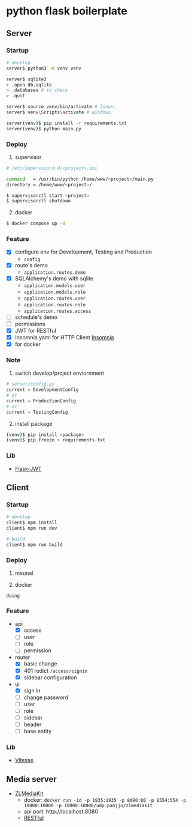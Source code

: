# python flask boilerplate

## Server

### Startup

``` bash
# develop
server$ python3 -m venv venv

server$ sqlite3
> .open db.sqlite
> .databases # to check
> .quit

server$ source venv/bin/activate # linux: 
server$ venv\Scripts\activate # windows: 

server(venv)$ pip install -r requirements.txt
server(venv)$ python main.py
```

### Deploy

1. supervisor

``` bash
# /etc/supervisord.d/<project>.ini

command   = /usr/bin/python /home/www/<project>/main.py
directory = /home/www/<project>/
```

```bash
$ supervisorctl start <project>
$ supervisorctl shutdown
```

2. docker

``` bash
$ docker compose up -d
```

### Feature

- [x] configure env for Development, Testing and Production
  - `config`
- [x] route's demo 
  - `application.routes.demo`
- [x] SQLAlchemy's demo with sqlite 
  - `application.models.user` 
  - `application.models.role` 
  - `application.routes.user`
  - `application.routes.role`
  - `application.routes.access`
- [ ] schedule's demo
- [ ] permissions
- [x] JWT for RESTful
- [x] Insomnia.yaml for HTTP Client [Insomnia](https://insomnia.rest/)
- [x] for docker

### Note

1. switch develop/project enviornment

``` python
# server/config.py
current = DevelopmentConfig
# or 
current = ProductionConfig
# or
current = TestingConfig
```

2. install package

``` bash
(venv)$ pip install <package>
(venv)$ pip freeze > requirements.txt
```

### Lib

- [Flask-JWT](https://pythonhosted.org/Flask-JWT/)


## Client


### Startup

``` bash
# develop
client$ npm install
client$ npm run dev

# build
client$ npm run build
```

### Deploy

1. maunal

2. docker

`doing`


### Feature

- api
  - [x] access
  - [ ] user
  - [ ] role
  - [ ] permission
- router
  - [x] basic change
  - [x] 401 redict `/access/signin`
  - [x] sidebar configuration
- ui
  - [x] sign in 
  - [ ] change password
  - [ ] user
  - [ ] role
  - [ ] sidebar
  - [ ] header
  - [ ] base entity

### Lib

- [Vitesse](https://github.com/antfu/vitesse)


## Media server

- [ZLMediaKit](https://github.com/ZLMediaKit/ZLMediaKit)
  - docker: `docker run -id -p 1935:1935 -p 8080:80 -p 8554:554 -p 10000:10000 -p 10000:10000/udp panjjo/zlmediakit`
  - api port: http://localhost:8080
  - [RESTful](https://github.com/ZLMediaKit/ZLMediaKit/wiki/MediaServer%E6%94%AF%E6%8C%81%E7%9A%84HTTP-API)
